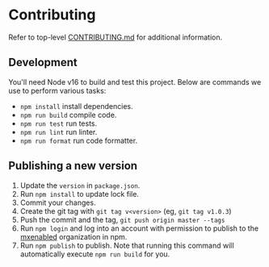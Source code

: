 # Contributing

Refer to top-level [CONTRIBUTING.md](/CONTRIBUTING.md) for additional
information.


## Development

You'll need Node v16 to build and test this project. Below are commands we use
to perform various tasks:

- `npm install` install dependencies.
- `npm run build` compile code.
- `npm run test` run tests.
- `npm run lint` run linter.
- `npm run format` run code formatter.


## Publishing a new version

1. Update the `version` in `package.json`.
2. Run `npm install` to update lock file.
3. Commit your changes.
4. Create the git tag with `git tag v<version>` (eg, `git tag v1.0.3`)
5. Push the commit and the tag, `git push origin master --tags`
6. Run `npm login` and log into an account with permission to publish to the
   [mxenabled][mxenabled_npm_org] organization in npm.
7. Run `npm publish` to publish. Note that running this command will
   automatically execute `npm run build` for you.


[mxenabled_npm_org]: https://www.npmjs.com/org/mxenabled "mxenabled npm organization"
